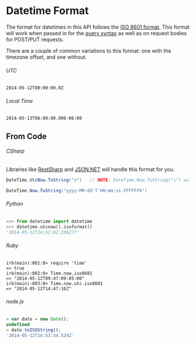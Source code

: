 Datetime Format
===============

The format for datetimes in this API follows the [ISO 8601 format](http://en.wikipedia.org/wiki/ISO_8601). This format will work when passed in for the [query syntax](query_syntax.md) as well as on request bodies for POST/PUT requests.

There are a couple of common variations to this format: one with the timezone offset, and one without.

###### UTC

```shell
2014-05-12T00:00:00.0Z
```

###### Local Time

```shell
2014-05-13T06:00:00.000-06:00
```

From Code
---------

###### CSharp

Libraries like [RestSharp](http://restsharp.org/) and [JSON.NET](http://james.newtonking.com/json) will handle this format for you.

```csharp
DateTime.UtcNow.ToString("s")   // NOTE: DateTime.Now.ToString("s") will give local time without the offset
```

```csharp
DateTime.Now.ToString("yyyy-MM-dd'T'HH:mm:ss.FFFFFFK")
```

###### Python

```python
>>> from datetime import datetime
>>> datetime.utcnow().isoformat()
'2014-05-12T14:51:02.206277'
```

###### Ruby

```irb
irb(main):001:0> require 'time'
=> true
irb(main):002:0> Time.now.iso8601
=> "2014-05-12T09:47:09-05:00"
irb(main):003:0> Time.now.utc.iso8601
=> "2014-05-12T14:47:16Z"
```

###### node.js

```js
> var date = new Date();
undefined
> date.toISOString();
'2014-05-12T14:53:34.524Z'
```